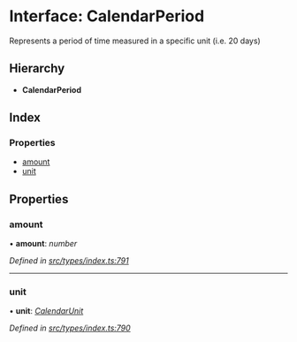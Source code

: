 # Interface: CalendarPeriod

Represents a period of time measured in a specific unit (i.e. 20 days)

## Hierarchy

* **CalendarPeriod**

## Index

### Properties

* [amount](calendarperiod.md#amount)
* [unit](calendarperiod.md#unit)

## Properties

###  amount

• **amount**: *number*

*Defined in [src/types/index.ts:791](https://github.com/PolymathNetwork/polymesh-sdk/blob/c77f6a3e/src/types/index.ts#L791)*

___

###  unit

• **unit**: *[CalendarUnit](../enums/calendarunit.md)*

*Defined in [src/types/index.ts:790](https://github.com/PolymathNetwork/polymesh-sdk/blob/c77f6a3e/src/types/index.ts#L790)*
